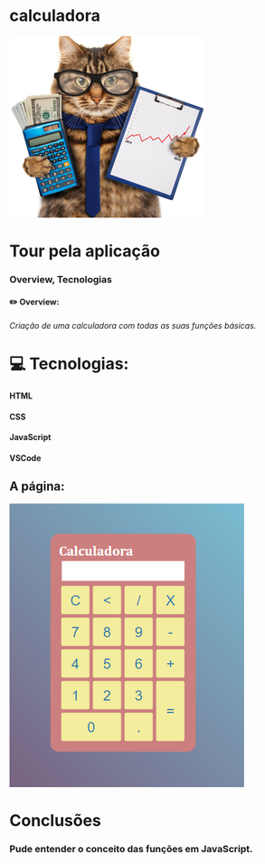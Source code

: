 # calculadora 
![Welcome](https://github.com/devbaiana/calculadora/blob/main/gato.PNG)
#                                                              Tour pela aplicação
###                                                             Overview, Tecnologias


#### ✏️ Overview:
###### Criação de uma calculadora com todas as suas funções básicas.



#     💻 Tecnologias:

#### HTML
#### CSS
#### JavaScript
#### VSCode

## A página:
![Json](https://github.com/devbaiana/calculadora/blob/main/calc.PNG)
# Conclusões
### Pude entender o conceito das funções em JavaScript.
